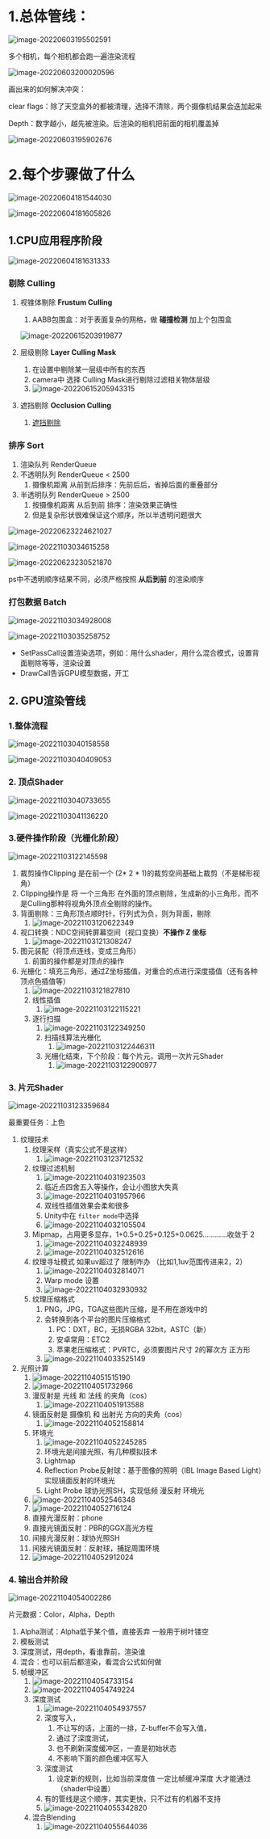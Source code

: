 # 1.总体管线：

 ![image-20220603195502591](1渲染管线.assets/image-20220603195502591.png)

多个相机，每个相机都会跑一遍渲染流程

![image-20220603200020596](1渲染管线.assets/image-20220603200020596.png)

画出来的如何解决冲突：

clear flags：除了天空盒外的都被清理，选择不清除，两个摄像机结果会迭加起来

Depth：数字越小，越先被渲染。后渲染的相机把前面的相机覆盖掉

![image-20220603195902676](1渲染管线.assets/image-20220603195902676.png)

# 2.每个步骤做了什么

![image-20220604181544030](1渲染管线.assets\image-20220604181544030.png)

![image-20220604181605826](1渲染管线.assets\image-20220604181605826.png)

## 1.CPU应用程序阶段

![image-20220604181631333](1渲染管线.assets\image-20220604181631333.png)

### 剔除 Culling

1. 视锥体剔除 **Frustum Culling**

   1.  AABB包围盒：对于表面复杂的网格，做 **碰撞检测** 加上个包围盒

      ![image-20220615203919877](1渲染管线.assets/image-20220615203919877.png)

2. 层级剔除 **Layer Culling Mask**

   1. 在设置中剔除某一层级中所有的东西
   2. camera中 选择 Culling Mask进行剔除过滤相关物体层级
   3. ![image-20220615205943315](1渲染管线.assets/image-20220615205943315.png)

3. 遮挡剔除 **Occlusion Culling**

   1. [遮挡剔除](https://blog.csdn.net/liu_xueping/article/details/123407498)

### 排序 Sort

1. 渲染队列 RenderQueue
2. 不透明队列 RenderQueue < 2500
   1. 摄像机距离 从前到后排序：先前后后，省掉后面的重叠部分
3. 半透明队列 RenderQueue > 2500
   1. 按摄像机距离 从后到前 排序：渲染效果正确性
   2. 但是复杂形状很难保证这个顺序，所以半透明问题很大

![image-20220623224621027](1渲染管线.assets/image-20220623224621027.png)

![image-20221103034615258](1渲染管线.assets/image-20221103034615258.png)

![image-20220623230521870](1渲染管线.assets/image-20220623230521870.png)

ps中不透明顺序结果不同，必须严格按照 **从后到前** 的渲染顺序

### 打包数据 Batch

![image-20221103034928008](1渲染管线.assets/image-20221103034928008.png)

![image-20221103035258752](1渲染管线.assets/image-20221103035258752.png)

- SetPassCall设置渲染选项，例如：用什么shader，用什么混合模式，设置背面剔除等等，渲染设置
- DrawCall告诉GPU模型数据，开工

## 2. GPU渲染管线

### 1.整体流程

![image-20221103040158558](1渲染管线.assets/image-20221103040158558.png)

![image-20221103040409053](1渲染管线.assets/image-20221103040409053.png)

### 2. 顶点Shader

![image-20221103040733655](1渲染管线.assets/image-20221103040733655.png)

![image-20221103041136220](1渲染管线.assets/image-20221103041136220.png)

### 3.硬件操作阶段（光栅化阶段）

![image-20221103122145598](1渲染管线.assets/image-20221103122145598.png)

1. 裁剪操作Clipping 是在前一个 (2* 2 * 1)的裁剪空间基础上裁剪（不是梯形视角）
2. Clipping操作是 将 一个三角形 在外面的顶点剔除，生成新的小三角形，而不是Culling那种将视角外顶点全剔除的操作。
3. 背面剔除：三角形顶点顺时针，行列式为负，则为背面，剔除
   1. ![image-20221103120622349](1渲染管线.assets/image-20221103120622349.png)
4. 视口转换：NDC空间转屏幕空间（视口变换）**不操作 Z 坐标**
   1. ![image-20221103121308247](1渲染管线.assets/image-20221103121308247.png)
5. 图元装配（将顶点连线，变成三角形）
   1. 前面的操作都是对顶点的操作
6. 光栅化：填充三角形，通过Z坐标插值，对重合的点进行深度插值（还有各种顶点色插值等）
   1. ![image-20221103121827810](1渲染管线.assets/image-20221103121827810.png)
   2. 线性插值
      1. ![image-20221103122115221](1渲染管线.assets/image-20221103122115221.png)
   3. 逐行扫描
      1. ![image-20221103122349250](1渲染管线.assets/image-20221103122349250.png)
      2. 扫描线算法光栅化
         1. ![image-20221103122446311](1渲染管线.assets/image-20221103122446311.png)
      3. 光栅化结束，下个阶段：每个片元，调用一次片元Shader
         1. ![image-20221103122900977](1渲染管线.assets/image-20221103122900977.png)

### 3. 片元Shader

![image-20221103123359684](1渲染管线.assets/image-20221103123359684.png)

最重要任务：上色

1. 纹理技术
   1. 纹理采样（真实公式不是这样）
      1. ![image-20221103123712532](1渲染管线.assets/image-20221103123712532.png)
   2. 纹理过滤机制
      1. ![image-20221104031923503](1渲染管线.assets/image-20221104031923503.png)
      2. 临近点四舍五入等操作，会让小图放大失真
      3. ![image-20221104031957966](1渲染管线.assets/image-20221104031957966.png)
      4. 双线性插值效果会柔和很多
      5. Unity中在 `filter mode`中选择
      6. ![image-20221104032105504](1渲染管线.assets/image-20221104032105504.png)
   3. Mipmap，占用更多显存，1+0.5+0.25+0.125+0.0625…………收敛于 2
      1. ![image-20221104032248939](1渲染管线.assets/image-20221104032248939.png)
      2. ![image-20221104032512616](1渲染管线.assets/image-20221104032512616.png)
   4. 纹理寻址模式 如果uv超过了 限制咋办 （比如1,1uv范围传进来2，2）
      1. ![image-20221104032814071](1渲染管线.assets/image-20221104032814071.png)
      2. Warp mode 设置
      3. ![image-20221104032930932](1渲染管线.assets/image-20221104032930932.png)
   5. 纹理压缩格式
      1. PNG，JPG，TGA这些图片压缩，是不用在游戏中的
      2. 会转换到各个平台的图片压缩格式
         1. PC：DXT，BC，无损RGBA 32bit，ASTC（新）
         2. 安卓常用：ETC2
         3. 苹果老压缩格式：PVRTC，必须要图片尺寸 2的幂次方 正方形
      3.  ![image-20221104033525149](1渲染管线.assets/image-20221104033525149.png)
2. 光照计算
   1.  ![image-20221104051515190](1渲染管线.assets/image-20221104051515190.png)
   2. ![image-20221104051732966](1渲染管线.assets/image-20221104051732966.png)
   3. 漫反射是 光线 和 法线 的夹角（cos）
      1. ![image-20221104051913588](1渲染管线.assets/image-20221104051913588.png)
   4. 镜面反射是 摄像机 和 出射光 方向的夹角（cos）
      1. ![image-20221104052158814](1渲染管线.assets/image-20221104052158814.png)
   5. 环境光 
      1. ![image-20221104052245285](1渲染管线.assets/image-20221104052245285.png)
      2. 环境光是间接光照，有几种模拟技术
      3. Lightmap
      4. Reflection Probe反射球：基于图像的照明（IBL Image Based Light）实现镜面反射的环境光
      5. Light Probe 球协光照SH，实现低频 漫反射 环境光
   6. ![image-20221104052546348](1渲染管线.assets/image-20221104052546348.png)
   7.  ![image-20221104052716124](1渲染管线.assets/image-20221104052716124.png)
      1. 直接光漫反射：phone
      2. 直接光镜面反射：PBR的GGX高光方程
      3. 间接光漫反射：球协光照SH
      4. 间接光镜面反射：反射球，捕捉周围环境
      5. ![image-20221104052912024](1渲染管线.assets/image-20221104052912024.png)

### 4. 输出合并阶段

![image-20221104054002286](1渲染管线.assets/image-20221104054002286.png)

片元数据：Color，Alpha，Depth

1. Alpha测试：Alpha低于某个值，直接丢弃   一般用于树叶镂空
2. 模板测试
3. 深度测试，用depth，看谁靠前，渲染谁
4. 混合：也可以前后都渲染，看混合公式如何做
5. 帧缓冲区
   1. ![image-20221104054733154](1渲染管线.assets/image-20221104054733154.png)
   2. ![image-20221104054749224](1渲染管线.assets/image-20221104054749224.png)
   3. 深度测试
      1. ![image-20221104054937557](1渲染管线.assets/image-20221104054937557.png)
      2. 深度写入，
         1. 不让写的话，上面的一排，Z-buffer不会写入值，
         2. 通过了深度测试，
         3. 也不刷新深度缓冲区，一直是初始状态
         4. 不影响下面的颜色缓冲区写入
      3. 深度测试
         1. 设定新的规则，比如当前深度值 一定比帧缓冲深度 大才能通过（shader中设置）
      4.  有的管线是这个顺序，其实更快，只不过有的机器不支持
         1. ![image-20221104055342820](1渲染管线.assets/image-20221104055342820.png)
   4. 混合Blending
      1. ![image-20221104055644036](1渲染管线.assets/image-20221104055644036.png)


